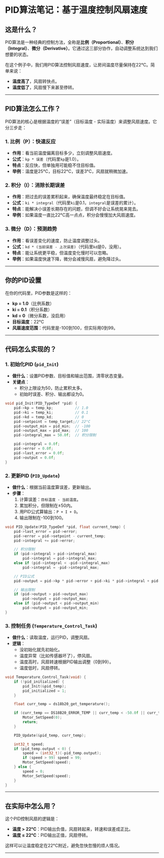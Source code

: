 # PID算法笔记：基于温度控制风扇速度

## 这是什么？

PID算法是一种经典的控制方法，全称是**比例（Proportional）**、**积分（Integral）**、**微分（Derivative）**。它通过这三部分协作，自动调整系统达到我们想要的状态。

在这个例子中，我们用PID算法控制风扇速度，让房间温度尽量保持在22°C。简单来说：

- **温度高了**，风扇转快点。
- **温度低了**，风扇慢下来甚至停转。

---

## PID算法怎么工作？

PID算法的核心是根据温度的“误差”（目标温度 - 实际温度）来调整风扇速度。它分三步走：

### 1. 比例（P）：快速反应

- **作用**：看当前温度偏离目标多少，立刻调整风扇速度。
- **公式**：`kp * 误差`（代码里`kp`是1.0）。
- **特点**：反应快，但单独用可能稳不住目标值。
- **举例**：温度是25°C，目标22°C，误差3°C，风扇就稍微加速。

### 2. 积分（I）：消除长期误差

- **作用**：把过去的误差累积起来，确保温度最终稳定在目标值。
- **公式**：`ki * integral`（代码里`ki`是0.1，`integral`是误差的累计）。
- **特点**：能解决小误差长期存在的问题，但调不好会让系统晃来晃去。
- **举例**：如果温度一直比22°C高一点点，积分会慢慢加大风扇速度。

### 3. 微分（D）：预测趋势

- **作用**：看误差变化的速度，防止温度调整过头。
- **公式**：`kd * (当前误差 - 上次误差)`（代码里`kd`是0，没用）。
- **特点**：能让系统更平稳，但温度变化慢时可以忽略。
- **举例**：如果温度快速下降，微分会减慢风扇，避免降过头。

---

## 你的PID设置

在你的代码里，PID参数是这样的：

- **kp = 1.0**（比例系数）
- **ki = 0.1**（积分系数）
- **kd = 0**（微分系数，没启用）
- **目标温度**：22°C
- **风扇速度范围**：代码里是-100到100，但实际用0到99。

---

## 代码怎么实现的？

### 1. 初始化PID (`pid_Init`)

- **做什么**：设置PID参数、目标值和输出范围，清零状态变量。
- **关键点**：
    - 积分上限设为50，防止累积太多。
    - 初始时误差、积分、输出都设为0。

```c
void pid_Init(PID_TypeDef *pid) {
    pid->kp = temp_kp;          // 1.0
    pid->ki = temp_ki;          // 0.1
    pid->kd = temp_kd;          // 0
    pid->setpoint = temp_target;// 22°C
    pid->output_min = pid_min;  // -100
    pid->output_max = pid_max;  // 100
    pid->integral_max = 50.0f;  // 积分限制

    pid->integral = 0.0f;
    pid->error = 0.0f;
    pid->last_error = 0.0f;
    pid->output = 0.0f;
}

```

### 2. 更新PID (`PID_Update`)

- **做什么**：根据当前温度算误差，更新输出。
- **步骤**：
    1. 计算误差：`目标温度 - 当前温度`。
    2. 累加积分，但限制在±50内。
    3. 用PID公式算输出：`P + I + D`。
    4. 输出限制在-100到100。

```c
void PID_Update(PID_TypeDef *pid, float current_temp) {
    pid->last_error = pid->error;
    pid->error = pid->setpoint - current_temp;
    pid->integral += pid->error;

    // 积分限制
    if (pid->integral > pid->integral_max)
        pid->integral = pid->integral_max;
    else if (pid->integral < -pid->integral_max)
        pid->integral = -pid->integral_max;

    // PID公式
    pid->output = pid->kp * pid->error + pid->ki * pid->integral + pid->kd * (pid->error - pid->last_error);

    // 输出限制
    if (pid->output > pid->output_max)
        pid->output = pid->output_max;
    else if (pid->output < pid->output_min)
        pid->output = pid->output_min;
}

```

### 3. 控制任务 (`Temperature_Control_Task`)

- **做什么**：读取温度，运行PID，调整风扇。
- **逻辑**：
    - 没初始化就先初始化。
    - 温度异常（比如传感器坏了），停风扇。
    - 温度高时，风扇转速根据PID输出调整（0到99）。
    - 温度低时，风扇停转。

```c
void Temperature_Control_Task(void) {
    if (!pid_initialized) {
        pid_Init(&pid_temp);
        pid_initialized = 1;
    }

    float curr_temp = ds18b20_get_temperature();

    if (curr_temp == DS18B20_ERROR_TEMP || curr_temp < -50.0f || curr_temp > 100.0f) {
        Motor_SetSpeed(0);
        return;
    }

    PID_Update(&pid_temp, curr_temp);

    int32_t speed;
    if (pid_temp.output < 0) {
        speed = (int32_t)(-pid_temp.output);
        if (speed > 99) speed = 99;
        Motor_SetSpeed(speed);
    } else {
        speed = 0;
        Motor_SetSpeed(speed);
    }
}

```

---

## 在实际中怎么用？

这个PID控制风扇的逻辑是：

- **温度 > 22°C**：PID输出负值，风扇转起来，转速和误差成正比。
- **温度 ≤ 22°C**：PID输出正值，风扇停转。

这样可以让温度稳定在22°C附近，避免忽快忽慢的烦人情况。

---
